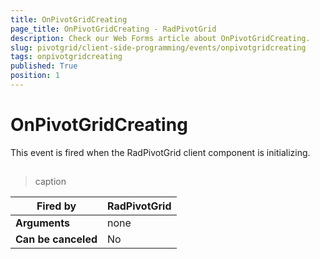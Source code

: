 ```yaml
---
title: OnPivotGridCreating
page_title: OnPivotGridCreating - RadPivotGrid
description: Check our Web Forms article about OnPivotGridCreating.
slug: pivotgrid/client-side-programming/events/onpivotgridcreating
tags: onpivotgridcreating
published: True
position: 1
---
```


# OnPivotGridCreating



This event is fired when the RadPivotGrid client component is initializing.

## 


>caption  

|  **Fired by**  | RadPivotGrid |
| ------ | ------ |
| **Arguments** |none|
| **Can be canceled** |No|
